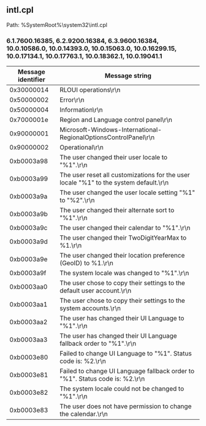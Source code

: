 ## intl.cpl

Path: %SystemRoot%\system32\intl.cpl

### 6.1.7600.16385, 6.2.9200.16384, 6.3.9600.16384, 10.0.10586.0, 10.0.14393.0, 10.0.15063.0, 10.0.16299.15, 10.0.17134.1, 10.0.17763.1, 10.0.18362.1, 10.0.19041.1

Message identifier | Message string
--- | ---
0x30000014 | RLOUI operations\r\n
0x50000002 | Error\r\n
0x50000004 | Information\r\n
0x7000001e | Region and Language control panel\r\n
0x90000001 | Microsoft-Windows-International-RegionalOptionsControlPanel\r\n
0x90000002 | Operational\r\n
0xb0003a98 | The user changed their user locale to "%1".\r\n
0xb0003a99 | The user reset all customizations for the user locale "%1" to the system default.\r\n
0xb0003a9a | The user changed the user locale setting "%1" to "%2".\r\n
0xb0003a9b | The user changed their alternate sort to "%1".\r\n
0xb0003a9c | The user changed their calendar to "%1".\r\n
0xb0003a9d | The user changed their TwoDigitYearMax to %1.\r\n
0xb0003a9e | The user changed their location preference (GeoID) to %1.\r\n
0xb0003a9f | The system locale was changed to "%1".\r\n
0xb0003aa0 | The user chose to copy their settings to the default user account.\r\n
0xb0003aa1 | The user chose to copy their settings to the system accounts.\r\n
0xb0003aa2 | The user has changed their UI Language to "%1".\r\n
0xb0003aa3 | The user has changed their UI Language fallback order to "%1".\r\n
0xb0003e80 | Failed to change UI Language to "%1". Status code is: %2.\r\n
0xb0003e81 | Failed to change UI Language fallback order to "%1". Status code is: %2.\r\n
0xb0003e82 | The system locale could not be changed to "%1".\r\n
0xb0003e83 | The user does not have permission to change the calendar.\r\n
